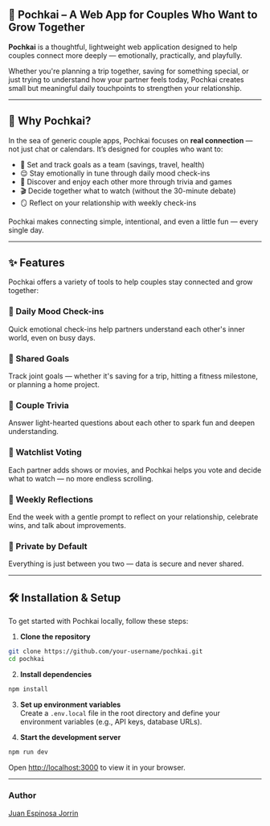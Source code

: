## 🌱 Pochkai – A Web App for Couples Who Want to Grow Together

**Pochkai** is a thoughtful, lightweight web application designed to help couples connect more deeply — emotionally, practically, and playfully.

Whether you're planning a trip together, saving for something special, or just trying to understand how your partner feels today, Pochkai creates small but meaningful daily touchpoints to strengthen your relationship.

---

## 🌱 Why Pochkai?

In the sea of generic couple apps, Pochkai focuses on **real connection** — not just chat or calendars. It’s designed for couples who want to:

- 🤝 Set and track goals as a team (savings, travel, health)
- 😌 Stay emotionally in tune through daily mood check-ins
- 🎲 Discover and enjoy each other more through trivia and games
- 🎬 Decide together what to watch (without the 30-minute debate)
- 🪞 Reflect on your relationship with weekly check-ins

Pochkai makes connecting simple, intentional, and even a little fun — every single day.

---

## ✨ Features

Pochkai offers a variety of tools to help couples stay connected and grow together:

### 💬 Daily Mood Check-ins  
Quick emotional check-ins help partners understand each other's inner world, even on busy days.

### 🎯 Shared Goals  
Track joint goals — whether it's saving for a trip, hitting a fitness milestone, or planning a home project.

### 🧠 Couple Trivia  
Answer light-hearted questions about each other to spark fun and deepen understanding.

### 🎥 Watchlist Voting  
Each partner adds shows or movies, and Pochkai helps you vote and decide what to watch — no more endless scrolling.

### 🔁 Weekly Reflections  
End the week with a gentle prompt to reflect on your relationship, celebrate wins, and talk about improvements.

### 🔐 Private by Default  
Everything is just between you two — data is secure and never shared.

---

## 🛠️ Installation & Setup

To get started with Pochkai locally, follow these steps:

1. **Clone the repository**  
  ```bash
  git clone https://github.com/your-username/pochkai.git
  cd pochkai
  ```

2. **Install dependencies**  
  ```bash
  npm install
  ```

3. **Set up environment variables**  
  Create a `.env.local` file in the root directory and define your environment variables (e.g., API keys, database URLs).

4. **Start the development server**  
  ```bash
  npm run dev
  ```

  Open [http://localhost:3000](http://localhost:3000) to view it in your browser.

---

### Author
[Juan Espinosa Jorrin](https://juanespinosa.net)